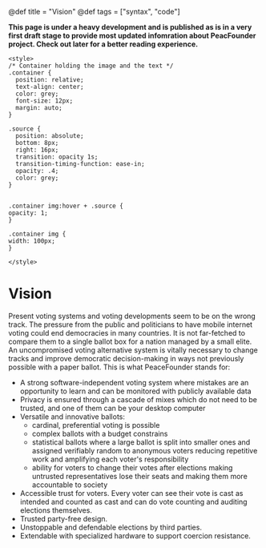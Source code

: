 @def title = "Vision"
@def tags = ["syntax", "code"]


**This page is under a heavy development and is published as is in a very first draft stage to provide most updated infomration about PeacFounder project. Check out later for a better reading experience.** 


~~~
<style>
/* Container holding the image and the text */
.container {
  position: relative;
  text-align: center;
  color: grey;
  font-size: 12px;
  margin: auto;
}

.source {
  position: absolute;
  bottom: 8px;
  right: 16px;
  transition: opacity 1s;
  transition-timing-function: ease-in;
  opacity: .4;
  color: grey;
}


.container img:hover + .source {
opacity: 1;
}

.container img {
width: 100px;
}

</style>
~~~


# Vision


Present voting systems and voting developments seem to be on the wrong track. The pressure from the public and politicians to have mobile internet voting could end democracies in many countries. It is not far-fetched to compare them to a single ballot box for a nation managed by a small elite. An uncompromised voting alternative system is vitally necessary to change tracks and improve democratic decision-making in ways not previously possible with a paper ballot. This is what PeaceFounder stands for:

  * A strong software-independent voting system where mistakes are an opportunity to learn and can be monitored with publicly available data
  * Privacy is ensured through a cascade of mixes which do not need to be trusted, and one of them can be your desktop computer
  * Versatile and innovative ballots:
    * cardinal, preferential voting is possible
    * complex ballots with a budget constrains
    * statistical ballots where a large ballot is split into smaller ones and assigned verifiably random to anonymous voters reducing repetitive work and amplifying each voter's responsibility
    * ability for voters to change their votes after elections making untrusted representatives lose their seats and making them more accountable to society
  * Accessible trust for voters. Every voter can see their vote is cast as intended and counted as cast and can do vote counting and auditing elections themselves.
  * Trusted party-free design.
  * Unstoppable and defendable elections by third parties.
  * Extendable with specialized hardware to support coercion resistance.














